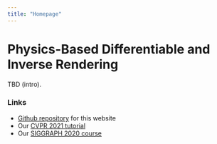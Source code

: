 ```yaml
---
title: "Homepage"
---
```


# Physics-Based Differentiable and Inverse Rendering

TBD (intro).

### Links

- [Github repository](https://github.com/uci-rendering/diff-render-website) for this website
- Our [CVPR 2021 tutorial](https://diff-render.org/tutorials/cvpr2021/)
- Our [SIGGRAPH 2020 course](https://shuangz.com/courses/pbdr-course-sg20/)
